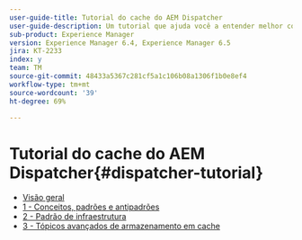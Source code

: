 ```yaml
---
user-guide-title: Tutorial do cache do AEM Dispatcher
user-guide-description: Um tutorial que ajuda você a entender melhor como o Dispatcher funciona e como você pode trabalhar com ele.
sub-product: Experience Manager
version: Experience Manager 6.4, Experience Manager 6.5
jira: KT-2233
index: y
team: TM
source-git-commit: 48433a5367c281cf5a1c106b08a1306f1b0e8ef4
workflow-type: tm+mt
source-wordcount: '39'
ht-degree: 69%

---
```



# Tutorial do cache do AEM Dispatcher{#dispatcher-tutorial}

+ [Visão geral](overview.md)
+ [1 - Conceitos, padrões e antipadrões](chapter-1.md)
+ [2 - Padrão de infraestrutura](chapter-2.md)
+ [3 - Tópicos avançados de armazenamento em cache](chapter-3.md)
